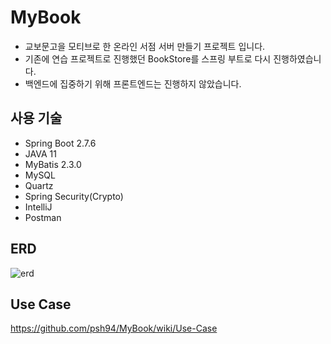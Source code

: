 # MyBook
- 교보문고을 모티브로 한 온라인 서점 서버 만들기 프로젝트 입니다.
- 기존에 연습 프로젝트로 진행했던 BookStore를 스프링 부트로 다시 진행하였습니다.
- 백엔드에 집중하기 위해 프론트엔드는 진행하지 않았습니다.

## 사용 기술
- Spring Boot 2.7.6
- JAVA 11
- MyBatis 2.3.0
- MySQL
- Quartz
- Spring Security(Crypto)
- IntelliJ
- Postman
## ERD
![erd](https://user-images.githubusercontent.com/84213252/206620803-45c5a9ab-c5a0-47b7-af8a-b5f229cbf6df.PNG)


## Use Case
https://github.com/psh94/MyBook/wiki/Use-Case
